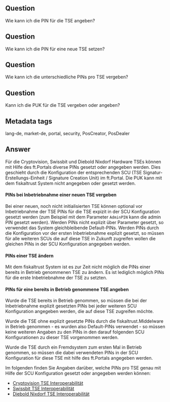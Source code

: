 ## Question

Wie kann ich die PIN für die TSE angeben?

## Question

Wie kann ich die PIN für eine neue TSE setzen?

## Question

Wie kann ich die unterschiedliche PINs pro TSE vergeben?

## Question

Kann ich die PUK für die TSE vergeben oder angeben?

## Metadata tags

lang-de, market-de, portal, security, PosCreator, PosDealer

## Answer

Für die Cryptovision, Swissbit und Diebold Nixdorf Hardware TSEs können mit Hilfe des ft.Portals diverse PINs gesetzt oder angegeben werden. Dies geschieht durch die Konfiguration der entsprechenden SCU (TSE Signatur-Erstellungs-Einheit / Signature Creation Unit) im ft.Portal. Die PUK kann mit dem fiskaltrust System nicht angegeben oder gesetzt werden.

#### PINs bei Inbetriebnahme einer neuen TSE vergeben

Bei einer neuen, noch nicht initialisierten TSE können optional vor Inbetriebnahme der TSE PINs für die TSE expizit in der SCU Konfiguration gesetzt werden (zum Beispiel mit dem Parameter `AdminPIN` kann die admin PIN gesetzt werden). Werden PINs nicht explizit über Parameter gesetzt, so verwendet das System gleichbleibende Default-PINs. Werden PINs durch die Konfiguration vor der ersten Inbetriebnahme explizit gesetzt, so müssen für alle weiteren SCUs die auf diese TSE in Zukunft zugreifen wollen die gleichen PINs in der SCU Konfiguration angegeben werden.  

#### PINs einer TSE ändern

Mit dem fiskaltrust System ist es zur Zeit nicht möglich die PINs einer bereits in Betrieb genommenen TSE zu ändern. Es ist lediglich möglich PINs für die erste Inbetriebnahme der TSE zu setzten.

#### PINs für eine bereits in Betrieb genommene TSE angeben

Wurde die TSE bereits in Betrieb genommen, so müssen die bei der Inbetriebnahme explizit gesetzten PINs bei jeder weiteren SCU Konfiguration angegeben werden, die auf diese TSE zugreifen möchte. 

Wurde die TSE ohne explizit gesetzte PINs durch die fiskaltrust.Middelware in Betrieb genommen - es wurden also Default-PINs verwendet - so müssen keine weiteren Angaben zu den PINs in den darauf folgenden SCU Konfigurationen zu dieser TSE vorgenommen werden. 

Wurde die TSE durch ein Fremdsystem zum ersten Mal in Betrieb genommen, so müssen die dabei verwendeten PINs in der SCU Konfiguration für diese TSE mit hilfe des ft.Portals angegeben werden.

Im folgenden finden Sie Angaben darüber, welche PINs pro TSE genau mit Hilfe der SCU Konfiguration gesetzt oder angegeben werden können:

- [Cryptovision TSE Interoperabilität](https://docs.fiskaltrust.cloud/doc/productdescription-de-doc/product-service-description/compliance-as-a-service/features/TSE-Cryptovision-Interoperabilit%C3%A4t.html) <br/>
- [Swissbit TSE Interoperabilität ](https://docs.fiskaltrust.cloud/doc/productdescription-de-doc/product-service-description/compliance-as-a-service/features/TSE-Swissbit-Interoperabilit%C3%A4t.html) <br/>
- [Diebold Nixdorf TSE Interoperabilität ](https://docs.fiskaltrust.cloud/doc/productdescription-de-doc/product-service-description/compliance-as-a-service/features/TSE-Diebold-Nixdorf-Interoperabilit%C3%A4t.html) <br/>
